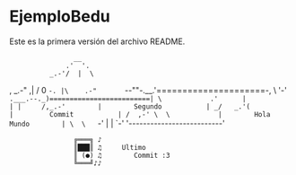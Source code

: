 # EjemploBedu

Este es la primera versión del archivo README.

                    __
                  .'  '.
              _.-'/  |  \
 ,        _.-"  ,|  /  0 `-.
 |\    .-"       `--""-.__.'=====================-,
 \ '-'`        .___.--._)=========================|
  \            .'      |                          |
   |     /,_.-'        |        Segundo           |
 _/   _.'(             |         Commit           |
/  ,-' \  \            |        Hola Mundo        |
\  \    `-'            |                          |
 `-'                   '--------------------------'


					╔═══╗ ♪
					║███║ ♫		Ultimo
					║ (●) ♫		   Commit :3
					╚═══╝♪♪
